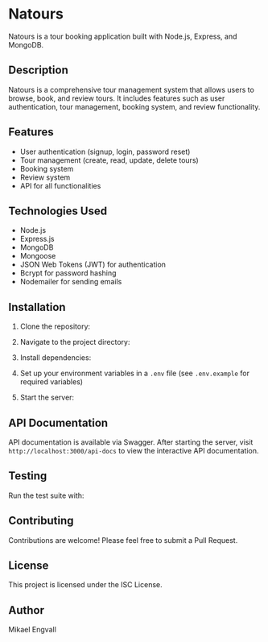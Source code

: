 # Natours

Natours is a tour booking application built with Node.js, Express, and MongoDB.

## Description

Natours is a comprehensive tour management system that allows users to browse, book, and review tours. It includes features such as user authentication, tour management, booking system, and review functionality.

## Features

- User authentication (signup, login, password reset)
- Tour management (create, read, update, delete tours)
- Booking system
- Review system
- API for all functionalities

## Technologies Used

- Node.js
- Express.js
- MongoDB
- Mongoose
- JSON Web Tokens (JWT) for authentication
- Bcrypt for password hashing
- Nodemailer for sending emails

## Installation

1. Clone the repository:
2. Navigate to the project directory:

3. Install dependencies:

4. Set up your environment variables in a `.env` file (see `.env.example` for required variables)

5. Start the server:

## API Documentation

API documentation is available via Swagger. After starting the server, visit `http://localhost:3000/api-docs` to view the interactive API documentation.

## Testing

Run the test suite with:

## Contributing

Contributions are welcome! Please feel free to submit a Pull Request.

## License

This project is licensed under the ISC License.

## Author

Mikael Engvall
